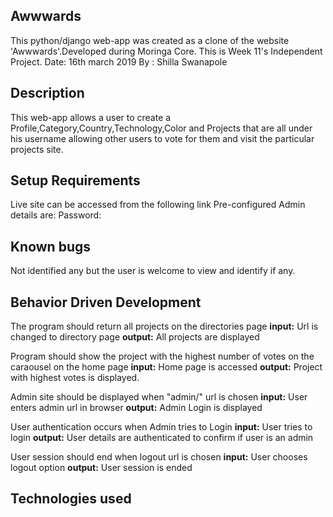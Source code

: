 ## Awwwards

This python/django web-app was created as a clone of the website 'Awwwards'.Developed during Moringa Core. This is Week 11's Independent Project. Date: 16th march 2019 By : Shilla Swanapole

## Description

This web-app allows a user to create a Profile,Category,Country,Technology,Color and Projects that are all under his username allowing other users to vote for them and visit the particular projects site.

## Setup Requirements

Live site can be accessed from the following link
Pre-configured Admin details are: Password:

## Known bugs

Not identified any but the user is welcome to view and identify if any.

## Behavior Driven Development

The program should return all projects on the directories page
**input:** Url is changed to directory page
**output:** All projects are displayed

Program should show the project with the highest number of votes on the caraousel on the home page
**input:** Home page is accessed
**output:** Project with highest votes is displayed.

Admin site should be displayed when "admin/" url is chosen
**input:** User enters admin url in browser
**output:** Admin Login is displayed

User authentication occurs when Admin tries to Login
**input:** User tries to login
**output:** User details are authenticated to confirm if user is an admin

User session should end when logout url is chosen
**input:** User chooses logout option
**output:** User session is ended

## Technologies used
